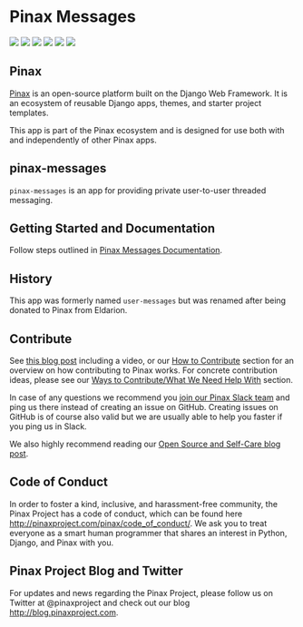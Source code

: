 # Pinax Messages

[![](http://slack.pinaxproject.com/badge.svg)](http://slack.pinaxproject.com/)
[![](https://img.shields.io/travis/pinax/pinax-messages.svg)](https://travis-ci.org/pinax/pinax-messages)
[![](https://img.shields.io/coveralls/pinax/pinax-messages.svg)](https://coveralls.io/r/pinax/pinax-messages)
[![](https://img.shields.io/pypi/dm/pinax-messages.svg)](https://pypi.python.org/pypi/pinax-messages/)
[![](https://img.shields.io/pypi/v/pinax-messages.svg)](https://pypi.python.org/pypi/pinax-messages/)
[![](https://img.shields.io/badge/license-MIT-blue.svg)](https://pypi.python.org/pypi/pinax-messages/)

## Pinax

[Pinax](http://pinaxproject.com/pinax/) is an open-source platform built on the
Django Web Framework. It is an ecosystem of reusable Django apps, themes, and
starter project templates.

This app is part of the Pinax ecosystem and is designed for use both with and
independently of other Pinax apps.

## pinax-messages

`pinax-messages` is an app for providing private user-to-user threaded messaging.

## Getting Started and Documentation

Follow steps outlined in [Pinax Messages Documentation](docs/index.md).

## History

This app was formerly named `user-messages` but was renamed after being donated to Pinax from Eldarion.

## Contribute

See [this blog post](http://blog.pinaxproject.com/2016/02/26/recap-february-pinax-hangout/) including a video, or our [How to Contribute](http://pinaxproject.com/pinax/how_to_contribute/) section for an overview on how contributing to Pinax works. For concrete contribution ideas, please see our [Ways to Contribute/What We Need Help With](http://pinaxproject.com/pinax/ways_to_contribute/) section.

In case of any questions we recommend you [join our Pinax Slack team](http://slack.pinaxproject.com) and ping us there instead of creating an issue on GitHub. Creating issues on GitHub is of course also valid but we are usually able to help you faster if you ping us in Slack.

We also highly recommend reading our [Open Source and Self-Care blog post](http://blog.pinaxproject.com/2016/01/19/open-source-and-self-care/).


## Code of Conduct

In order to foster a kind, inclusive, and harassment-free community, the Pinax Project has a code of conduct, which can be found here http://pinaxproject.com/pinax/code_of_conduct/. We ask you to treat everyone as a smart human programmer that shares an interest in Python, Django, and Pinax with you.


## Pinax Project Blog and Twitter

For updates and news regarding the Pinax Project, please follow us on Twitter at @pinaxproject and check out our blog http://blog.pinaxproject.com.
